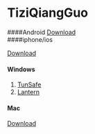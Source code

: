 # TiziQiangGuo

####Android
[Download](https://github.com/KeXueQiangGuo/TiZiQiangGuo/tree/master/android)      
####iphone/ios        

[Download](https://github.com/KeXueQiangGuo/TiZiQiangGuo/tree/master/iphone)     
#### Windows
1. [TunSafe](https://github.com/KeXueQiangGuo/TiZiQiangGuo/tree/master/windows/tunsafe "tunsafe")
2. [Lantern](https://github.com/getlantern/lantern)


#### Mac  
[Download](https://github.com/KeXueQiangGuo/TiZiQiangGuo/tree/master/mac)
	
 
